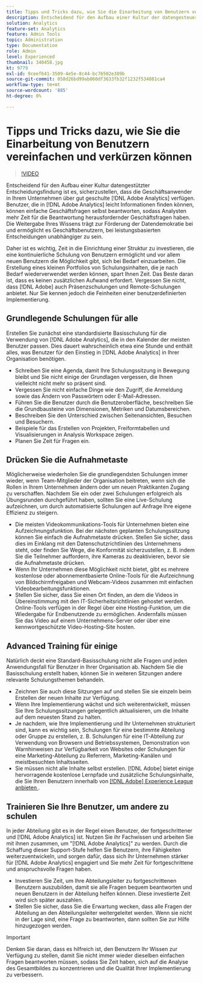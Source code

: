 ```yaml
---
title: Tipps und Tricks dazu, wie Sie die Einarbeitung von Benutzern vereinfachen und verkürzen können
description: Entscheidend für den Aufbau einer Kultur der datengesteuerten Entscheidungsfindung  [!DNL Adobe Analytics]  es, sicherzustellen, dass die Geschäftsbenutzer in Ihrem Unternehmen gut geschult sind. Benutzer, die problemlos Informationen in finden [!DNL Adobe Analytics]  können einfache Geschäftsfragen selbst beantworten, sodass Analysten mehr Zeit für die Beantwortung herausfordernder Geschäftsfragen haben. Die Weitergabe Ihres Wissens trägt zur Förderung der Datendemokratie bei und ermöglicht es Geschäftsbenutzern, bei leistungsbasierten Entscheidungen unabhängiger zu sein.
solution: Analytics
feature-set: Analytics
feature: Admin Tools
topic: Administration
type: Documentation
role: Admin
level: Experienced
thumbnail: 340458.jpg
kt: 9779
exl-id: 9ceef641-3509-4e5e-8c44-bc76502e389b
source-git-commit: 058d26bd99ab060df3633fb32f1232f534881ca4
workflow-type: tm+mt
source-wordcount: '885'
ht-degree: 0%

---
```


# Tipps und Tricks dazu, wie Sie die Einarbeitung von Benutzern vereinfachen und verkürzen können

>[!VIDEO](https://video.tv.adobe.com/v/341102/?quality=12&learn=on&captions=ger)

Entscheidend für den Aufbau einer Kultur datengestützter Entscheidungsfindung ist es, sicherzustellen, dass die Geschäftsanwender in Ihrem Unternehmen über gut geschulte [!DNL Adobe Analytics] verfügen. Benutzer, die in [!DNL Adobe Analytics] leicht Informationen finden können, können einfache Geschäftsfragen selbst beantworten, sodass Analysten mehr Zeit für die Beantwortung herausfordernder Geschäftsfragen haben. Die Weitergabe Ihres Wissens trägt zur Förderung der Datendemokratie bei und ermöglicht es Geschäftsbenutzern, bei leistungsbasierten Entscheidungen unabhängiger zu sein.

Daher ist es wichtig, Zeit in die Einrichtung einer Struktur zu investieren, die eine kontinuierliche Schulung von Benutzern ermöglicht und vor allem neuen Benutzern die Möglichkeit gibt, sich bei Bedarf einzuarbeiten. Die Erstellung eines kleinen Portfolios von Schulungsinhalten, die je nach Bedarf wiederverwendet werden können, spart Ihnen Zeit. Das Beste daran ist, dass es keinen zusätzlichen Aufwand erfordert. Vergessen Sie nicht, dass [!DNL Adobe] auch Präsenzschulungen und Remote-Schulungen anbietet. Nur Sie kennen jedoch die Feinheiten einer benutzerdefinierten Implementierung.


## Grundlegende Schulungen für alle

Erstellen Sie zunächst eine standardisierte Basisschulung für die Verwendung von [!DNL Adobe Analytics], die in den Kalender der meisten Benutzer passen. Dies dauert wahrscheinlich etwa eine Stunde und enthält alles, was Benutzer für den Einstieg in [!DNL Adobe Analytics] in Ihrer Organisation benötigen.

* Schreiben Sie eine Agenda, damit Ihre Schulungssitzung in Bewegung bleibt und Sie nicht einige der Grundlagen vergessen, die Ihnen vielleicht nicht mehr so präsent sind.
* Vergessen Sie nicht einfache Dinge wie den Zugriff, die Anmeldung sowie das Ändern von Passwörtern oder E-Mail-Adressen.
* Führen Sie die Benutzer durch die Benutzeroberfläche, beschreiben Sie die Grundbausteine von Dimensionen, Metriken und Datumsbereichen.
* Beschreiben Sie den Unterschied zwischen Seitenansichten, Besuchen und Besuchern.
* Beispiele für das Erstellen von Projekten, Freiformtabellen und Visualisierungen in Analysis Workspace zeigen.
* Planen Sie Zeit für Fragen ein.

## Drücken Sie die Aufnahmetaste

Möglicherweise wiederholen Sie die grundlegendsten Schulungen immer wieder, wenn Team-Mitglieder der Organisation beitreten, wenn sich die Rollen in Ihrem Unternehmen ändern oder um neuen Praktikanten Zugang zu verschaffen. Nachdem Sie ein oder zwei Schulungen erfolgreich als Übungsrunden durchgeführt haben, sollten Sie eine Live-Schulung aufzeichnen, um durch automatisierte Schulungen auf Anfrage Ihre eigene Effizienz zu steigern.

* Die meisten Videokommunikations-Tools für Unternehmen bieten eine Aufzeichnungsfunktion. Bei der nächsten geplanten Schulungssitzung können Sie einfach die Aufnahmetaste drücken. Stellen Sie sicher, dass dies im Einklang mit den Datenschutzrichtlinien des Unternehmens steht, oder finden Sie Wege, die Konformität sicherzustellen, z. B. indem Sie die Teilnehmer auffordern, ihre Kameras zu deaktivieren, bevor sie die Aufnahmetaste drücken.
* Wenn Ihr Unternehmen diese Möglichkeit nicht bietet, gibt es mehrere kostenlose oder abonnementbasierte Online-Tools für die Aufzeichnung von Bildschirmfreigaben und Webcam-Videos zusammen mit einfachen Videobearbeitungsfunktionen.
* Stellen Sie sicher, dass Sie einen Ort finden, an dem die Videos in Übereinstimmung mit den IT-Sicherheitsrichtlinien gehostet werden. Online-Tools verfügen in der Regel über eine Hosting-Funktion, um die Wiedergabe für Endbenutzende zu ermöglichen. Andernfalls müssen Sie das Video auf einem Unternehmens-Server oder über eine kennwortgeschützte Video-Hosting-Site hosten.

## Advanced Training für einige

Natürlich deckt eine Standard-Basisschulung nicht alle Fragen und jeden Anwendungsfall für Benutzer in Ihrer Organisation ab. Nachdem Sie die Basisschulung erstellt haben, können Sie in weiteren Sitzungen andere relevante Schulungsthemen behandeln.

* Zeichnen Sie auch diese Sitzungen auf und stellen Sie sie einzeln beim Erstellen der neuen Inhalte zur Verfügung.
* Wenn Ihre Implementierung wächst und sich weiterentwickelt, müssen Sie Ihre Schulungssitzungen gelegentlich aktualisieren, um die Inhalte auf dem neuesten Stand zu halten.
* Je nachdem, wie Ihre Implementierung und Ihr Unternehmen strukturiert sind, kann es wichtig sein, Schulungen für eine bestimmte Abteilung oder Gruppe zu erstellen, z. B. Schulungen für eine IT-Abteilung zur Verwendung von Browsern und Betriebssystemen, Demonstration von Warnhinweisen zur Verfügbarkeit von Websites oder Schulungen für eine Marketing-Abteilung zu Referrern, Marketing-Kanälen und meistbesuchten Inhaltsseiten.
* Sie müssen nicht alle Inhalte selbst erstellen. [!DNL Adobe] bietet einige hervorragende kostenlose Lernpfade und zusätzliche Schulungsinhalte, die Sie Ihren Benutzern innerhalb von [[!DNL Adobe] Experience League anbieten &#x200B;](https://experienceleague.adobe.com/docs/analytics.html?lang=de).



## Trainieren Sie Ihre Benutzer, um andere zu schulen

In jeder Abteilung gibt es in der Regel einen Benutzer, der fortgeschrittener und [!DNL Adobe Analytics] ist. Nutzen Sie ihr Fachwissen und arbeiten Sie mit ihnen zusammen, um &quot;[!DNL Adobe Analytics]&quot; zu werden. Durch die Schaffung dieser Support-Stufe helfen Sie Benutzern, ihre Fähigkeiten weiterzuentwickeln, und sorgen dafür, dass sich Ihr Unternehmen stärker für [!DNL Adobe Analytics] engagiert und Sie mehr Zeit für fortgeschrittene und anspruchsvolle Fragen haben.

* Investieren Sie Zeit, um Ihre Abteilungsleiter zu fortgeschrittenen Benutzern auszubilden, damit sie alle Fragen bequem beantworten und neuen Benutzern in der Abteilung helfen können. Diese investierte Zeit wird sich später auszahlen.
* Stellen Sie sicher, dass Sie die Erwartung wecken, dass alle Fragen der Abteilung an den Abteilungsleiter weitergeleitet werden. Wenn sie nicht in der Lage sind, eine Frage zu beantworten, dann sollten Sie zur Hilfe hinzugezogen werden.

>[!IMPORTANT]
>
>Denken Sie daran, dass es hilfreich ist, den Benutzern Ihr Wissen zur Verfügung zu stellen, damit Sie nicht immer wieder dieselben einfachen Fragen beantworten müssen, sodass Sie Zeit haben, sich auf die Analyse des Gesamtbildes zu konzentrieren und die Qualität Ihrer Implementierung zu verbessern.
